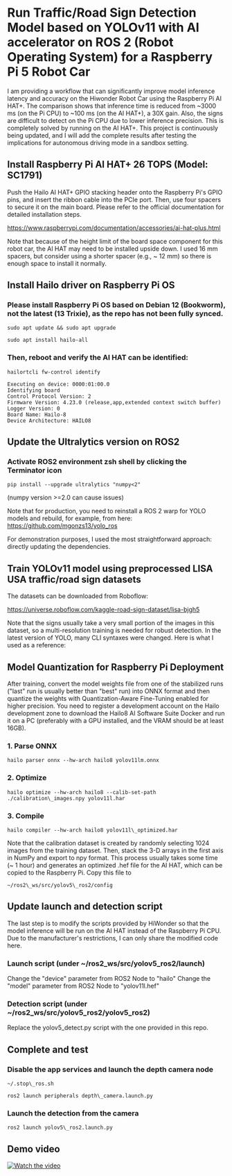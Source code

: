 # Run Traffic/Road Sign Detection Model based on YOLOv11 with AI accelerator on ROS 2 (Robot Operating System) for a Raspberry Pi 5 Robot Car 

I am providing a workflow that can significantly improve model inference latency and accuracy on the Hiwonder Robot Car using the Raspberry Pi AI HAT+. The comparison shows that inference time is reduced from ~3000 ms (on the Pi CPU) to ~100 ms (on the AI HAT+), a 30X gain. Also, the signs are difficult to detect on the Pi CPU due to lower inference precision. This is completely solved by running on the AI HAT+. This project is continuously being updated, and I will add the complete results after testing the implications for autonomous driving mode in a sandbox setting.  

## Install Raspberry Pi AI HAT+ 26 TOPS (Model: SC1791)

Push the Hailo AI HAT+ GPIO stacking header onto the Raspberry Pi's GPIO pins, and insert the ribbon cable into the PCIe port. Then, use four spacers to secure it on the main board. Please refer to the official documentation for detailed installation steps. 

https://www.raspberrypi.com/documentation/accessories/ai-hat-plus.html

Note that because of the height limit of the board space component for this robot car, the AI HAT may need to be installed upside down. I used  16 mm spacers, but consider using a shorter spacer (e.g., ~ 12 mm) so there is enough space to install it normally.  

## Install Hailo driver on Raspberry Pi OS

### Please install Raspberry Pi OS based on Debian 12 (Bookworm), not the latest (13 Trixie), as the repo has not been fully synced.  
```
sudo apt update && sudo apt upgrade

sudo apt install hailo-all
```
### Then, reboot and verify the AI HAT can be identified: 
```
hailortcli fw-control identify
```
```
Executing on device: 0000:01:00.0
Identifying board
Control Protocol Version: 2
Firmware Version: 4.23.0 (release,app,extended context switch buffer)
Logger Version: 0
Board Name: Hailo-8
Device Architecture: HAILO8
```

## Update the Ultralytics version on ROS2

### Activate ROS2 environment zsh shell by clicking the Terminator icon
```
pip install --upgrade ultralytics "numpy<2"
```
(numpy version >=2.0 can cause issues)

Note that for production, you need to reinstall a ROS 2 warp for YOLO models and rebuild, for example, from here:
https://github.com/mgonzs13/yolo_ros

For demonstration purposes, I used the most straightforward approach: directly updating the dependencies. 

## Train YOLOv11 model using preprocessed LISA USA traffic/road sign datasets
The datasets can be downloaded from Roboflow:

https://universe.roboflow.com/kaggle-road-sign-dataset/lisa-bjgh5

Note that the signs usually take a very small portion of the images in this dataset, so a multi-resolution training is needed for robust detection. In the latest version of YOLO, many CLI syntaxes were changed. Here is what I used as a reference:

## Model Quantization for Raspberry Pi Deployment
After training, convert the model weights file from one of the stabilized runs ("last" run is usually better than "best" run) into ONNX format and then quantize the weights with Quantization-Aware Fine-Tuning enabled for higher precision. You need to register a development account on the Hailo development zone to download the Hailo8 AI Software Suite Docker and run it on a PC (preferably with a GPU installed, and the VRAM should be at least 16GB).    

### 1. Parse ONNX
```
hailo parser onnx --hw-arch hailo8 yolov11lm.onnx
```
### 2. Optimize 
```
hailo optimize --hw-arch hailo8 --calib-set-path ./calibration\_images.npy yolov11l.har
```
### 3. Compile
```
hailo compiler --hw-arch hailo8 yolov11l\_optimized.har
```
Note that the calibration dataset is created by randomly selecting 1024 images from the training dataset. Then, stack the 3-D arrays in the first axis in NumPy and export to npy format. This process usually takes some time (~ 1 hour) and generates an optimized .hef file for the AI HAT, which can be copied to the Raspberry Pi. Copy this file to 
```
~/ros2\_ws/src/yolov5\_ros2/config
```
## Update launch and detection script
The last step is to modify the scripts provided by HiWonder so that the model inference will be run on the AI HAT instead of the Raspberry Pi CPU. Due to the manufacturer's restrictions, I can only share the modified code here.

### Launch script (under ~/ros2\_ws/src/yolov5\_ros2/launch)
Change the "device" parameter from ROS2 Node to "hailo"
Change the "model" parameter from ROS2 Node to "yolov11l.hef"

### Detection script (under ~/ros2\_ws/src/yolov5\_ros2/yolov5\_ros2)
Replace the yolov5\_detect.py script with the one provided in this repo.

## Complete and test
### Disable the app services and launch the depth camera node
```
~/.stop\_ros.sh

ros2 launch peripherals depth\_camera.launch.py
```
### Launch the detection from the camera
```
ros2 launch yolov5\_ros2.launch.py
```
## Demo video
[![Watch the video](https://img.youtube.com/vi/dONSfUX-a00/maxresdefault.jpg)](https://www.youtube.com/watch?v=dONSfUX-a00)



